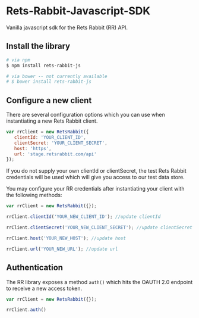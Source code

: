 # Rets-Rabbit-Javascript-SDK
Vanilla javascript sdk for the Rets Rabbit (RR) API.

## Install the library
```bash
# via npm
$ npm install rets-rabbit-js

# via bower -- not currently available
# $ bower install rets-rabbit-js
```

## Configure a new client
There are several configuration options which you can use when instantiating
 a new Rets Rabbit client.
 
 ```javascript
var rrClient = new RetsRabbit({
    clientId: 'YOUR_CLIENT_ID',
    clientSecret: 'YOUR_CLIENT_SECRET',
    host: 'https',
    url: 'stage.retsrabbit.com/api'
});
 ```
 
 If you do not supply your own clientId or clientSecret, the test Rets Rabbit
 credentials will be used which will give you access to our test data store.
 
 You may configure your RR credentials after instantiating your client with
 the following methods:
 
 ```javascript
var rrClient = new RetsRabbit({});

rrClient.clientId('YOUR_NEW_CLIENT_ID'); //update clientId

rrClient.clientSecret('YOUR_NEW_CLIENT_SECRET'); //update clientSecret

rrClient.host('YOUR_NEW_HOST'); //update host

rrClient.url('YOUR_NEW_URL'); //update url
 ```

## Authentication
The RR library exposes a method `auth()` which hits the OAUTH 2.0 endpoint
to receive a new access token.

```javascript
var rrClient = new RetsRabbit({});

rrClient.auth()
```
